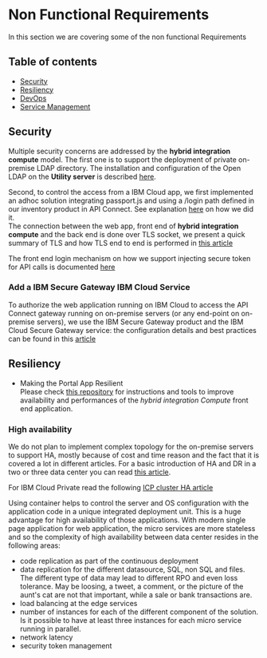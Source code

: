 # Non Functional Requirements
In this section we are covering some of the non functional Requirements

## Table of contents
* [Security](#security)
* [Resiliency](#resiliency)
* [DevOps](./devops/README.md)
* [Service Management](./csmo/README.md)

## Security
Multiple security concerns are addressed by the **hybrid integration compute** model. The first one is to support the deployment of private on-premise LDAP directory. The installation and configuration of the Open LDAP on the **Utility server** is described [here](https://github.com/ibm-cloud-architecture/refarch-integration-utilities#ldap-configuration).

Second, to control the access from a IBM Cloud app, we first implemented an adhoc solution integrating passport.js and using a /login path defined in our inventory product in API Connect. See explanation [here](https://github.com/ibm-cloud-architecture/refarch-caseinc-app/blob/master/docs/login.md#api-definition-on-back-end) on how we did it.  
The connection between the web app, front end of **hybrid integration compute** and the back end is done over TLS socket, we present a quick summary of TLS and how TLS end to end is performed in [this article](https://github.com/ibm-cloud-architecture/refarch-integration/blob/master/docs/TLS.md)

The front end login mechanism on how we support injecting secure token for API calls is documented [here](https://github.com/ibm-cloud-architecture/refarch-caseinc-app/blob/master/docs/login.md)

### Add a IBM Secure Gateway IBM Cloud Service
To authorize the web application running on IBM Cloud to access the API Connect gateway running on on-premise servers (or any end-point on on-premise servers), we use the IBM Secure Gateway product and the IBM Cloud Secure Gateway service: the configuration details and best practices can be found in this [article](https://github.com/ibm-cloud-architecture/refarch-integration-utilities/blob/master/docs/ConfigureSecureGateway.md)

## Resiliency
* Making the Portal App Resilient   
Please check [this repository](https://github.com/ibm-cloud-architecture/refarch-caseinc-app) for instructions and tools to improve availability and performances of the *hybrid integration Compute* front end application.

### High availability
We do not plan to implement complex topology for the on-premise servers to support HA, mostly because of cost and time reason and the fact that it is covered a lot in different articles.
For a basic introduction of HA and DR in a two or three data center you can read [this article](https://cloudcontent.mybluemix.net/cloud/garage/content/manage/hadr-on-premises-app/).

For IBM Cloud Private read the following [ICP cluster HA article](https://github.com/ibm-cloud-architecture/refarch-privatecloud/blob/master/Resiliency/Configure_HA_ICP_cluster.md)

Using container helps to control the server and OS configuration with the application code in a unique integrated deployment unit. This is a huge advantage for high availability of those applications. With modern single page application for web application, the micro services are more stateless and so the complexity of high availability between data center resides in the following areas:
* code replication as part of the continuous deployment
* data replication for the different datasource, SQL, non SQL and files. The different type of data may lead to different RPO and even loss tolerance. May be loosing, a tweet, a comment, or the picture of the aunt's cat are not that important, while a sale or bank transactions are.
* load balancing at the edge services
* number of instances for each of the different component of the solution. Is it possible to have at least three instances for each micro service running in parallel.  
* network latency
* security token management
